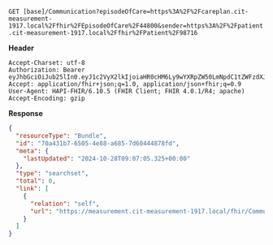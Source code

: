 `GET [base]/Communication?episodeOfCare=https%3A%2F%2Fcareplan.cit-measurement-1917.local%2Ffhir%2FEpisodeOfCare%2F44800&sender=https%3A%2F%2Fpatient.cit-measurement-1917.local%2Ffhir%2FPatient%2F98716`

__Header__
```
Accept-Charset: utf-8
Authorization: Bearer eyJhbGciOiJub25lIn0.eyJ1c2VyX2lkIjoiaHR0cHM6Ly9wYXRpZW50LmNpdC1tZWFzdXJlbWVudC0xOTE3LmxvY2FsL2ZoaXIvUGF0aWVudC85ODcxNiIsInJlYWxtX2FjY2VzcyI6eyJyb2xlcyI6WyJDb21tdW5pY2F0aW9uLnNlYXJjaCJdfSwiY29udGV4dCI6eyJlcGlzb2RlX29mX2NhcmVfaWQiOiJodHRwczovL2NhcmVwbGFuLmNpdC1tZWFzdXJlbWVudC0xOTE3LmxvY2FsL2ZoaXIvRXBpc29kZU9mQ2FyZS80NDgwMCIsInRlYW1fb25fZW9jIjpmYWxzZX0sInVzZXJfdHlwZSI6IlBSQUNUSVRJT05FUiJ9.
Accept: application/fhir+json;q=1.0, application/json+fhir;q=0.9
User-Agent: HAPI-FHIR/6.10.5 (FHIR Client; FHIR 4.0.1/R4; apache)
Accept-Encoding: gzip
```



__Response__
```json
{
  "resourceType": "Bundle",
  "id": "70a431b7-6505-4e88-a685-7d60444878fd",
  "meta": {
    "lastUpdated": "2024-10-28T09:07:05.325+00:00"
  },
  "type": "searchset",
  "total": 0,
  "link": [
    {
      "relation": "self",
      "url": "https://measurement.cit-measurement-1917.local/fhir/Communication?_format=json&_pretty=true&episodeOfCare=https%3A%2F%2Fcareplan.cit-measurement-1917.local%2Ffhir%2FEpisodeOfCare%2F44800&sender=https%3A%2F%2Fpatient.cit-measurement-1917.local%2Ffhir%2FPatient%2F98716"
    }
  ]
}
```
